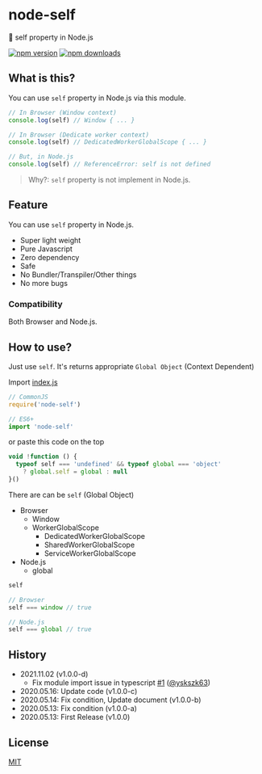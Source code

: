 # node-self
🤙 self property in Node.js

[![npm version](https://img.shields.io/npm/v/node-self.svg?maxAge=2592000)](https://badge.fury.io/js/node-self)
[![npm downloads](https://img.shields.io/npm/dt/node-self.svg)](https://badge.fury.io/js/node-self)


## What is this?

You can use `self` property in Node.js via this module.

```javascript
// In Browser (Window context)
console.log(self) // Window { ... }

// In Browser (Dedicate worker context)
console.log(self) // DedicatedWorkerGlobalScope { ... }

// But, in Node.js
console.log(self) // ReferenceError: self is not defined
```

> Why?: `self` property is not implement in Node.js.

## Feature

You can use `self` property in Node.js.

- Super light weight
- Pure Javascript
- Zero dependency
- Safe
- No Bundler/Transpiler/Other things
- No more bugs

### Compatibility

Both Browser and Node.js.

## How to use?

Just use `self`. It's returns appropriate `Global Object` (Context Dependent)

Import [index.js](./index.js)
```javascript
// CommonJS
require('node-self')

// ES6+
import 'node-self'
```

or paste this code on the top
```javascript
void !function () {
  typeof self === 'undefined' && typeof global === 'object'
    ? global.self = global : null
}()
```

There are can be `self` (Global Object)

- Browser
  - Window
  - WorkerGlobalScope
    - DedicatedWorkerGlobalScope
    - SharedWorkerGlobalScope
    - ServiceWorkerGlobalScope
- Node.js
  - global



```javascript
self

// Browser
self === window // true

// Node.js
self === global // true
```

## History

- 2021.11.02 (v1.0.0-d)
  - Fix module import issue in typescript [#1](https://github.com/leegeunhyeok/node-self/pulls) ([@yskszk63](https://github.com/yskszk63))
- 2020.05.16: Update code (v1.0.0-c)
- 2020.05.14: Fix condition, Update document (v1.0.0-b)
- 2020.05.13: Fix condition (v1.0.0-a)
- 2020.05.13: First Release (v1.0.0)

## License

[MIT](./LICENSE)
